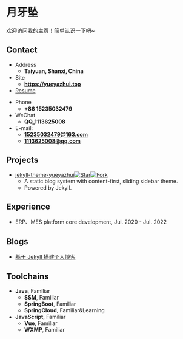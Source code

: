 # 月牙坠

欢迎访问我的主页！简单认识一下吧~

<!-- .slide -->

## Contact

- Address
  - **Taiyuan, Shanxi, China**
- Site
  - **<https://yueyazhui.top>**
- [Resume](https://yueyazhui.top/assets/PDF/resume/index.pdf)

<!-- .slide vertical=true -->

- Phone
  - **+86 15235032479**
- WeChat
  - **QQ_1113625008**
- E-mail:
  - **[15235032479@163.com](mailto:15235032479@163.com)**
  - **[1113625008@qq.com](mailto:1113625008@qq.com)**

<!-- .slide -->

## Projects

- [jekyll-theme-yueyazhui](https://github.com/yueyazhui/jekyll-theme-yueyazhui)[![Star](https://img.shields.io/github/stars/yueyazhui/yueyazhui.github.io.svg)](https://github.com/yueyazhui/yueyazhui.github.io)[![Fork](https://img.shields.io/github/forks/yueyazhui/yueyazhui.github.io.svg)](https://github.com/yueyazhui/yueyazhui.github.io/fork)
  - A static blog system with content-first, sliding sidebar theme.
  - Powered by Jekyll.

<!-- .slide -->

## Experience

- ERP、MES platform core development, Jul. 2020 - Jul. 2022

<!-- .slide -->

## Blogs

- [基于 Jekyll 搭建个人博客](https://yueyazhui.top/2023/03/03/jekyll-theme-yueyazhui)

<!-- .slide -->

## Toolchains

- **Java**, Familiar
  - **SSM**, Familiar
  - **SpringBoot**, Familiar
  - **SpringCloud**, Familiar&Learning
- **JavaScript**, Familiar
  - **Vue**, Familiar
  - **WXMP**, Familiar
